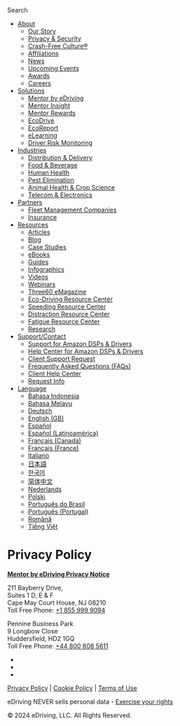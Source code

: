 [](https://www.edriving.com/)[](https://www.edriving.com/)

[](#)

Search [](#)

[](#)

* [About](#)
    * [Our Story](https://www.edriving.com/our-story-edriving/)
    * [Privacy & Security](https://www.edriving.com/privacy-security-earned-trust/)
    * [Crash-Free Culture®](https://www.edriving.com/crash-free-culture-program/)
    * [Affiliations](https://www.edriving.com/edriving-affiliations/)
    * [News](https://www.edriving.com/newsroom/)
    * [Upcoming Events](https://www.edriving.com/upcoming-events/)
    * [Awards](https://www.edriving.com/awards/)
    * [Careers](https://www.edriving.com/careers/)
* [Solutions](#)
    * [Mentor by eDriving](https://www.edriving.com/mentor/)
    * [Mentor Insight](https://www.edriving.com/mentor-insight/)
    * [Mentor Rewards](https://www.edriving.com/mentor-rewards/)
    * [EcoDrive](https://www.edriving.com/ecodrive/)
    * [EcoReport](https://www.edriving.com/ecoreport/)
    * [eLearning](https://www.edriving.com/elearning/)
    * [Driver Risk Monitoring](https://www.edriving.com/driver-risk-monitoring/)
* [Industries](#)
    * [Distribution & Delivery](https://www.edriving.com/distribution-and-delivery/)
    * [Food & Beverage](https://www.edriving.com/food-and-beverage/)
    * [Human Health](https://www.edriving.com/human-health/)
    * [Pest Elimination](https://www.edriving.com/pest-elimination/)
    * [Animal Health & Crop Science](https://www.edriving.com/animal-health-crop-science/)
    * [Telecom & Electronics](https://www.edriving.com/telecom-electronics/)
* [Partners](#)
    * [Fleet Management Companies](https://www.edriving.com/fleet-management-companies/)
    * [Insurance](https://www.edriving.com/insurance/)
* [Resources](https://www.edriving.com/resources/)
    * [Articles](https://www.edriving.com/resources/?filter=articles)
    * [Blog](https://www.edriving.com/resources/?filter=blog)
    * [Case Studies](https://www.edriving.com/resources/?filter=case-studies)
    * [eBooks](https://www.edriving.com/resources/?filter=ebooks)
    * [Guides](https://www.edriving.com/resources/?filter=guides)
    * [Infographics](https://www.edriving.com/resources/?filter=infographics)
    * [Videos](https://www.edriving.com/resources/?filter=videos)
    * [Webinars](https://www.edriving.com/resources/?filter=webinars)
    * [Three60 eMagazine](https://www.edriving.com/three60/)
    * [Eco-Driving Resource Center](https://www.edriving.com/eco-driving-resource-center/)
    * [Speeding Resource Center](https://www.edriving.com/speeding-resource-center/)
    * [Distraction Resource Center](https://www.edriving.com/distraction-resource-center/)
    * [Fatigue Resource Center](https://www.edriving.com/fatigue-resource-center/)
    * [Research](https://www.edriving.com/resources/?filter=research)
* [Support/Contact](#)
    * [Support for Amazon DSPs & Drivers](https://www.edriving.com/amazon-dsp-support/)
    * [Help Center for Amazon DSPs & Drivers](https://amzl-support.edriving.com/hc/en-us)
    * [Client Support Request](https://www.edriving.com/support/)
    * [Frequently Asked Questions (FAQs)](https://support.edriving.com/hc/en-us/sections/9643069254929-FAQs-Mentor-by-eDriving)
    * [Client Help Center](https://support.edriving.com/hc/en-us)
    * [Request Info](https://www.edriving.com/contact-us/)
* [Language](#)
    * [Bahasa Indonesia](https://www.edriving.com/id/)
    * [Bahasa Melayu](https://www.edriving.com/ms/)
    * [Deutsch](https://www.edriving.com/de/)
    * [English (GB)](https://www.edriving.com/gb/)
    * [Español](https://www.edriving.com/es/)
    * [Español (Latinoamérica)](https://www.edriving.com/esar/)
    * [Français (Canada)](https://www.edriving.com/frca/)
    * [Français (France)](https://www.edriving.com/fr/)
    * [Italiano](https://www.edriving.com/it/)
    * [日本語](https://www.edriving.com/jp/)
    * [한국어](https://www.edriving.com/ko/)
    * [简体中文](https://www.edriving.com/zh/)
    * [Nederlands](https://www.edriving.com/nl/)
    * [Polski](https://www.edriving.com/pl/)
    * [Português do Brasil](https://www.edriving.com/br/)
    * [Português (Portugal)](https://www.edriving.com/pt/)
    * [Română](https://www.edriving.com/ro/)
    * [Tiếng Việt](https://www.edriving.com/vi/)

[](#)

Privacy Policy
==============

**[Mentor by eDriving Privacy Notice](https://www.edriving.com/privacy-notice-for-drivers-using-mentor-by-edriving/)**

[](https://www.edriving.com/)

211 Bayberry Drive,  
Suites 1 D, E & F  
Cape May Court House, NJ 08210  
Toll Free Phone: [+1 855 999 9094](tel:+18559999094)

Pennine Business Park  
9 Longbow Close  
Huddersfield, HD2 1GQ  
Toll Free Phone: [+44 800 808 5611](tel:+448008085611)

* [](https://twitter.com/eDrivingLLC)
* [](https://www.linkedin.com/company/edriving/)
* [](https://www.youtube.com/channel/UCJXbr-JbWcvvdW4ds8DLqlQ)

[Privacy Policy](https://www.edriving.com/privacy/) | [Cookie Policy](https://www.edriving.com/cookies-policy-and-settings/) | [Terms of Use](https://www.edriving.com/terms-of-use/)

eDriving NEVER sells personal data - [Exercise your rights](https://eudsar.solera.com/webform/9eb91cc4-23fa-42be-9a10-ed84af223018/6c2659c0-9c82-449f-b095-367e4db92d41)

© 2024 eDriving, LLC. All Rights Reserved.